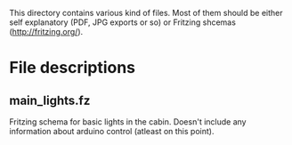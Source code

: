 This directory contains various kind of files. Most of them
should be either self explanatory (PDF, JPG exports or so)
or Fritzing shcemas (http://fritzing.org/).

# File descriptions

## main_lights.fz

Fritzing schema for basic lights in the cabin. Doesn't include
any information about arduino control (atleast on this point).
